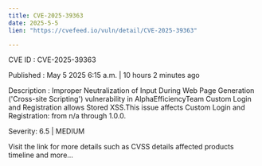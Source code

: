 ```yaml
---
title: CVE-2025-39363
date: 2025-5-5
lien: "https://cvefeed.io/vuln/detail/CVE-2025-39363"

---
```


CVE ID : CVE-2025-39363

Published :  May 5
2025
6:15 a.m. | 10 hours
2 minutes ago

Description : Improper Neutralization of Input During Web Page Generation ('Cross-site Scripting') vulnerability in AlphaEfficiencyTeam Custom Login and Registration allows Stored XSS.This issue affects Custom Login and Registration: from n/a through 1.0.0.

Severity: 6.5 | MEDIUM

Visit the link for more details
such as CVSS details
affected products
timeline
and more...
